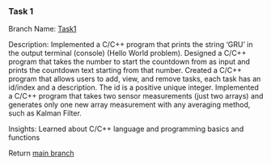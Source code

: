 ### Task 1 <a name="Task1"></a>

Branch Name: [Task1](../../tree/Task1)

Description: Implemented a C/C++ program that prints the string ‘GRU’ in the output terminal (console) (Hello World problem).
Designed a C/C++ program that takes the number to start the countdown from as input and prints the countdown text starting from that number.
Created a C/C++ program that allows users to add, view, and remove tasks, each task has an id/index and a description. The id is a positive unique integer.
Implemented a C/C++ program that takes two sensor measurements (just two arrays) and generates only one new array measurement with any averaging method, such as Kalman Filter.

Insights: Learned about C/C++ language and programming basics and functions

Return [main branch](../../tree/main)
